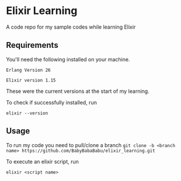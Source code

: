 # Elixir Learning

A code repo for my sample codes while learning Elixir

## Requirements
You'll need the following installed on your machine.

```Erlang Version 26```

```Elixir version 1.15```

These were the current versions at the start of my learning.

To check if successfully installed, run

```elixir --version```

## Usage
To run my code you need to pull/clone a branch 
```git clone -b <branch name> https://github.com/BabyBabaBabu/elixir_learning.git```

To execute an elixir script, run

```elixir <script name>```
